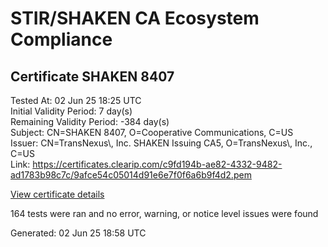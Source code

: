 # STIR/SHAKEN CA Ecosystem Compliance

## Certificate SHAKEN 8407

Tested At: 02 Jun 25 18:25 UTC\
Initial Validity Period: 7 day(s)\
Remaining Validity Period: -384 day(s)\
Subject: CN=SHAKEN 8407, O=Cooperative Communications, C=US\
Issuer: CN=TransNexus\\, Inc. SHAKEN Issuing CA5, O=TransNexus\\, Inc., C=US\
Link: https://certificates.clearip.com/c9fd194b-ae82-4332-9482-ad1783b98c7c/9afce54c05014d91e6e7f0f6a6b9f4d2.pem

[View certificate details](https://x509.io/?cert=MIIC2jCCAoCgAwIBAgIQbqYMCIkbbsuhmmH9YyeT%2FjAKBggqhkjOPQQDAjBWMQswCQYDVQQGEwJVUzEZMBcGA1UEChMQVHJhbnNOZXh1cywgSW5jLjEsMCoGA1UEAxMjVHJhbnNOZXh1cywgSW5jLiBTSEFLRU4gSXNzdWluZyBDQTUwHhcNMjQwNTA3MTcwOTUzWhcNMjQwNTE0MTcwOTUyWjBIMQswCQYDVQQGEwJVUzEjMCEGA1UEChMaQ29vcGVyYXRpdmUgQ29tbXVuaWNhdGlvbnMxFDASBgNVBAMTC1NIQUtFTiA4NDA3MFkwEwYHKoZIzj0CAQYIKoZIzj0DAQcDQgAE42PcK911vOXBBGXoyzEoCnR%2FXTryLkZ6PlTsTYWBkndpmGMyEPMR5CREBsTzJrPdSC7he6y2%2FM1FRQzS5lNnwqOCATwwggE4MAwGA1UdEwEB%2FwQCMAAwDgYDVR0PAQH%2FBAQDAgeAMB0GA1UdDgQWBBSr7mJAzjRU10KkjpWlN0dJbo1xoDAfBgNVHSMEGDAWgBTaALOH%2BII%2Fv7oiomRjtfYvzI51yjAXBgNVHSAEEDAOMAwGCmCGSAGG%2FwkBAQQwgaYGA1UdHwSBnjCBmzCBmKA6oDiGNmh0dHBzOi8vYXV0aGVudGljYXRlLWFwaS5pY29uZWN0aXYuY29tL2Rvd25sb2FkL3YxL2NybKJapFgwVjEUMBIGA1UEBwwLQnJpZGdld2F0ZXIxCzAJBgNVBAgMAk5KMRMwEQYDVQQDDApTVEktUEEgQ1JMMQswCQYDVQQGEwJVUzEPMA0GA1UECgwGU1RJLVBBMBYGCCsGAQUFBwEaBAowCKAGFgQ4NDA3MAoGCCqGSM49BAMCA0gAMEUCIQCccW%2FL4FDSimeFvorv9S9tJJHOuyUR3Ie%2BsDuBoyd18AIgAVCgTVD5Nd2FnWNBUDgtd2bDC7tkokDvY2KeNy%2F0zNI%3D)

164 tests were ran and no error, warning, or notice level issues were found


Generated: 02 Jun 25 18:58 UTC
